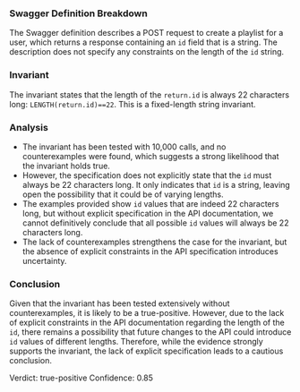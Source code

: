 ### Swagger Definition Breakdown
The Swagger definition describes a POST request to create a playlist for a user, which returns a response containing an `id` field that is a string. The description does not specify any constraints on the length of the `id` string.

### Invariant
The invariant states that the length of the `return.id` is always 22 characters long: `LENGTH(return.id)==22`. This is a fixed-length string invariant.

### Analysis
- The invariant has been tested with 10,000 calls, and no counterexamples were found, which suggests a strong likelihood that the invariant holds true.
- However, the specification does not explicitly state that the `id` must always be 22 characters long. It only indicates that `id` is a string, leaving open the possibility that it could be of varying lengths.
- The examples provided show `id` values that are indeed 22 characters long, but without explicit specification in the API documentation, we cannot definitively conclude that all possible `id` values will always be 22 characters long.
- The lack of counterexamples strengthens the case for the invariant, but the absence of explicit constraints in the API specification introduces uncertainty.

### Conclusion
Given that the invariant has been tested extensively without counterexamples, it is likely to be a true-positive. However, due to the lack of explicit constraints in the API documentation regarding the length of the `id`, there remains a possibility that future changes to the API could introduce `id` values of different lengths. Therefore, while the evidence strongly supports the invariant, the lack of explicit specification leads to a cautious conclusion.

Verdict: true-positive
Confidence: 0.85
